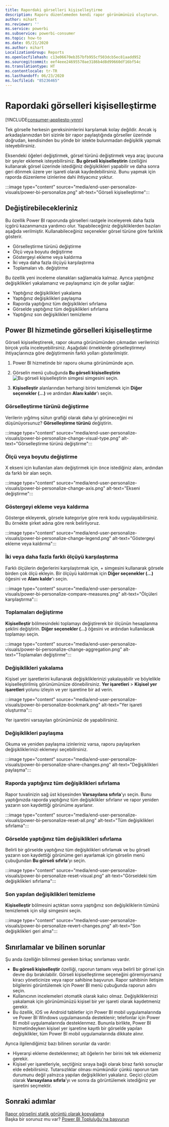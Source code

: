 ```yaml
---
title: Rapordaki görselleri kişiselleştirme
description: Raporu düzenlemeden kendi rapor görünümünüzü oluşturun.
author: mihart
ms.reviewer: ''
ms.service: powerbi
ms.subservice: powerbi-consumer
ms.topic: how-to
ms.date: 05/21/2020
ms.author: mihart
LocalizationGroup: Reports
ms.openlocfilehash: c13e06670eb357bfb955cf503dcb5ec81aadd952
ms.sourcegitcommit: eef4eee24695570ae3186b4d8d99660df16bf54c
ms.translationtype: HT
ms.contentlocale: tr-TR
ms.lasthandoff: 06/23/2020
ms.locfileid: "85236465"
---
```

# <a name="personalize-visuals-in-a-report"></a>Rapordaki görselleri kişiselleştirme

[!INCLUDE[consumer-appliesto-ynnn](../includes/consumer-appliesto-ynnn.md)]

Tek görselle herkesin gereksinimlerini karşılamak kolay değildir. Ancak iş arkadaşlarınızdan biri sizinle bir rapor paylaştığında görseller üzerinde doğrudan, kendisinden bu yönde bir istekte bulunmadan değişiklik yapmak isteyebilirsiniz. 

Eksendeki öğeleri değiştirmek, görsel türünü değiştirmek veya araç ipucuna bir şeyler eklemek isteyebilirsiniz. **Bu görseli kişiselleştirin** özelliğini kullanarak görsel üzerinde istediğiniz değişiklikleri yapabilir ve daha sonra geri dönmek üzere yer işareti olarak kaydedebilirsiniz. Bunu yapmak için raporda düzenleme izinlerine dahi ihtiyacınız yoktur.

:::image type="content" source="media/end-user-personalize-visuals/power-bi-personalize.png" alt-text="Görseli kişiselleştirme":::
 
## <a name="what-you-can-change"></a>Değiştirebilecekleriniz

Bu özellik Power BI raporunda görselleri rastgele inceleyerek daha fazla içgörü kazanmanıza yardımcı olur. Yapabileceğiniz değişikliklerden bazıları aşağıda verilmiştir. Kullanabileceğiniz seçenekler görsel türüne göre farklılık gösterir. 

- Görselleştirme türünü değiştirme
- Ölçü veya boyutu değiştirme
- Göstergeyi ekleme veya kaldırma
- İki veya daha fazla ölçüyü karşılaştırma
- Toplamaları vb. değiştirme

Bu özellik yeni inceleme olanakları sağlamakla kalmaz. Ayrıca yaptığınız değişiklikleri yakalamanız ve paylaşmanız için de yollar sağlar:

- Yaptığınız değişiklikleri yakalama
- Yaptığınız değişiklikleri paylaşma
- Raporda yaptığınız tüm değişiklikleri sıfırlama
- Görselde yaptığınız tüm değişiklikleri sıfırlama
- Yaptığınız son değişiklikleri temizleme


## <a name="personalize-visuals-in-the-power-bi-service"></a>Power BI hizmetinde görselleri kişiselleştirme

Görseli kişiselleştirerek, rapor okuma görünümünden çıkmadan verilerinizi birçok yolla inceleyebilirsiniz. Aşağıdaki örneklerde görselleştirmeyi ihtiyaçlarınıza göre değiştirmenin farklı yolları gösterilmiştir. 

1. Power BI hizmetinde bir raporu okuma görünümünde açın.

2. Görselin menü çubuğunda **Bu görseli kişiselleştirin** ![Bu görseli kişiselleştirin simgesi](media/end-user-personalize-visuals/power-bi-personalize-visual-icon.png) simgesini seçin. 

3. **Kişiselleştir** alanlarından herhangi birini temizlemek için **Diğer seçenekler (...)** ve ardından **Alanı kaldır**'ı seçin.

### <a name="change-the-visualization-type"></a>Görselleştirme türünü değiştirme

Verilerin yığılmış sütun grafiği olarak daha iyi görüneceğini mi düşünüyorsunuz? **Görselleştirme türünü** değiştirin.

:::image type="content" source="media/end-user-personalize-visuals/power-bi-personalize-change-visual-type.png" alt-text="Görselleştirme türünü değiştirme":::
 
### <a name="swap-out-a-measure-or-dimension"></a>Ölçü veya boyutu değiştirme
X ekseni için kullanılan alanı değiştirmek için önce istediğiniz alanı, ardından da farklı bir alan seçin.

:::image type="content" source="media/end-user-personalize-visuals/power-bi-personalize-change-axis.png" alt-text="Ekseni değiştirme":::
 
### <a name="add-or-remove-a-legend"></a>Göstergeyi ekleme veya kaldırma
Gösterge ekleyerek, görsele kategoriye göre renk kodu uygulayabilirsiniz. Bu örnekte şirket adına göre renk belirliyoruz. 

:::image type="content" source="media/end-user-personalize-visuals/power-bi-personalize-change-legend.png" alt-text="Göstergeyi ekleme veya kaldırma":::

### <a name="compare-two-or-more-different-measures"></a>İki veya daha fazla farklı ölçüyü karşılaştırma
Farklı ölçülerin değerlerini karşılaştırmak için, + simgesini kullanarak görsele birden çok ölçü ekleyin. Bir ölçüyü kaldırmak için **Diğer seçenekler (...)** öğesini ve **Alanı kaldır**'ı seçin.

:::image type="content" source="media/end-user-personalize-visuals/power-bi-personalize-compare-measures.png" alt-text="Ölçüleri karşılaştırma":::

### <a name="change-aggregations"></a>Toplamaları değiştirme
**Kişiselleştir** bölmesindeki toplamayı değiştirerek bir ölçünün hesaplanma şeklini değiştirin. **Diğer seçenekler (...)** öğesini ve ardından kullanılacak toplamayı seçin.

:::image type="content" source="media/end-user-personalize-visuals/power-bi-personalize-change-aggregation.png" alt-text="Toplamaları değiştirme":::

### <a name="capture-changes"></a>Değişiklikleri yakalama 
Kişisel yer işaretlerini kullanarak değişikliklerinizi yakalayabilir ve böylelikle kişiselleştirilmiş görünümünüze dönebilirsiniz. **Yer işaretleri** > **Kişisel yer işaretleri** yolunu izleyin ve yer işaretine bir ad verin. 

:::image type="content" source="media/end-user-personalize-visuals/power-bi-personalize-bookmark.png" alt-text="Yer işareti oluşturma":::
 
Yer işaretini varsayılan görünümünüz de yapabilirsiniz.

### <a name="share-changes"></a>Değişiklikleri paylaşma 
Okuma ve yeniden paylaşma izinleriniz varsa, raporu paylaşırken değişikliklerinizi eklemeyi seçebilirsiniz.

:::image type="content" source="media/end-user-personalize-visuals/power-bi-personalize-share-changes.png" alt-text="Değişiklikleri paylaşma":::
 
### <a name="reset-all-your-changes-to-a-report"></a>Raporda yaptığınız tüm değişiklikleri sıfırlama

Rapor tuvalinizin sağ üst köşesinden **Varsayılana sıfırla**'yı seçin. Bunu yaptığınızda raporda yaptığınız tüm değişiklikler sıfırlanır ve rapor yeniden yazarın son kaydettiği görünüme ayarlanır.

:::image type="content" source="media/end-user-personalize-visuals/power-bi-personalize-reset-all.png" alt-text="Tüm değişiklikleri sıfırlama":::
 
### <a name="reset-all-your-changes-to-a-visual"></a>Görselde yaptığınız tüm değişiklikleri sıfırlama

Belirli bir görselde yaptığınız tüm değişiklikleri sıfırlamak ve bu görseli yazarın son kaydettiği görünüme geri ayarlamak için görselin menü çubuğundan **Bu görseli sıfırla**’yı seçin.

:::image type="content" source="media/end-user-personalize-visuals/power-bi-personalize-reset-visual.png" alt-text="Görseldeki tüm değişiklikleri sıfırlama":::
 
### <a name="clear-recent-changes"></a>Son yapılan değişiklikleri temizleme

**Kişiselleştir** bölmesini açtıktan sonra yaptığınız son değişikliklerin tümünü temizlemek için silgi simgesini seçin.  

:::image type="content" source="media/end-user-personalize-visuals/power-bi-personalize-revert-changes.png" alt-text="Son değişiklikleri geri alma":::

## <a name="limitations-and-known-issues"></a>Sınırlamalar ve bilinen sorunlar

Şu anda özelliğin bilinmesi gereken birkaç sınırlaması vardır.

- **Bu görseli kişiselleştir** özelliği, raporun tamamı veya belirli bir görsel için devre dışı bırakılabilir. Görseli kişiselleştirme seçeneğini göremiyorsanız kiracı yöneticinize veya rapor sahibine başvurun. Rapor sahibinin iletişim bilgilerini görüntülemek için Power BI menü çubuğunda raporun adını seçin.
- Kullanıcının incelemeleri otomatik olarak kalıcı olmaz. Değişikliklerinizi yakalamak için görünümünüzü kişisel bir yer işareti olarak kaydetmeniz gerekir.
- Bu özellik, iOS ve Android tabletler için Power BI mobil uygulamalarında ve Power BI Windows uygulamasında desteklenir; telefonlar için Power BI mobil uygulamalarında desteklenmez. Bununla birlikte, Power BI hizmetindeyken kişisel yer işaretine kayıtlı bir görselde yapılan değişiklikler, tüm Power BI mobil uygulamalarında dikkate alınır.

Ayrıca ilgilendiğimiz bazı bilinen sorunlar da vardır:

- Hiyerarşi ekleme desteklenmez; alt öğelerin her birini tek tek eklemeniz gerekir.
- Kişisel yer işaretleriyle, seçtiğiniz sıraya bağlı olarak biraz farklı sonuçlar elde edebilirsiniz. Tutarsızlıklar olması mümkündür çünkü raporun tam durumunu değil yalnızca yapılan değişiklikleri yakalarız. Geçici çözüm olarak **Varsayılana sıfırla**’yı ve sonra da görüntülemek istediğiniz yer işaretini seçmektir. 

## <a name="next-steps"></a>Sonraki adımlar
[Rapor görselini statik görüntü olarak kopyalama](../visuals/power-bi-visualization-copy-paste.md)    
Başka bir sorunuz mu var? [Power BI Topluluğu'na başvurun](https://community.powerbi.com/)

